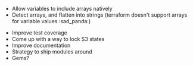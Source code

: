 * Allow variables to include arrays natively
 * Detect arrays, and flatten into strings (terraform doesn't support arrays for variable values :sad\_panda:)
+ Improve test coverage
+ Come up with a way to lock S3 states
+ Improve documentation
+ Strategy to ship modules around
 + Gems?
